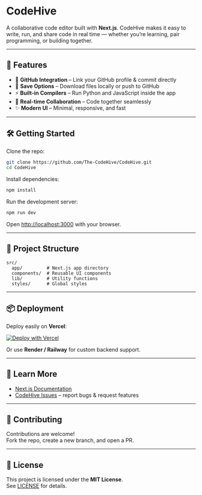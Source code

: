 # CodeHive

A collaborative code editor built with **Next.js**. CodeHive makes it easy to write, run, and share code in real time — whether you’re learning, pair programming, or building together.

---

## 🚀 Features

- 🔗 **GitHub Integration** – Link your GitHub profile & commit directly  
- 💾 **Save Options** – Download files locally or push to GitHub  
- ⚡ **Built-in Compilers** – Run Python and JavaScript inside the app  
- 🤝 **Real-time Collaboration** – Code together seamlessly  
- ✨ **Modern UI** – Minimal, responsive, and fast  

---

## 🛠️ Getting Started

Clone the repo:

```bash
git clone https://github.com/The-CodeHive/CodeHive.git
cd CodeHive
```

Install dependencies:

```bash
npm install
```

Run the development server:

```bash
npm run dev
```

Open [http://localhost:3000](http://localhost:3000) with your browser.

---

## 📂 Project Structure

```
src/
  app/         # Next.js app directory
  components/  # Reusable UI components
  lib/         # Utility functions
  styles/      # Global styles
```

---

## 📦 Deployment

Deploy easily on **Vercel**:

[![Deploy with Vercel](https://vercel.com/button)](https://vercel.com/new)

Or use **Render / Railway** for custom backend support.

---

## 📖 Learn More

- [Next.js Documentation](https://nextjs.org/docs)  
- [CodeHive Issues](https://github.com/The-CodeHive/CodeHive/issues) – report bugs & request features  

---

## 🤝 Contributing

Contributions are welcome!  
Fork the repo, create a new branch, and open a PR.  

---

## 📜 License

This project is licensed under the **MIT License**.  
See [LICENSE](./LICENSE) for details.
